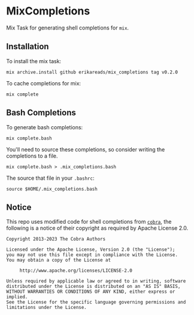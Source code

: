 # MixCompletions

Mix Task for generating shell completions for `mix`. 

## Installation

To install the mix task:

```
mix archive.install github erikareads/mix_completions tag v0.2.0
```

To cache completions for mix:

```
mix complete
```

## Bash Completions

To generate bash completions:

```
mix complete.bash
```

You'll need to source these completions, so consider writing the completions to a file.

```
mix complete.bash > .mix_completions.bash
```

The source that file in your `.bashrc`:

```
source $HOME/.mix_completions.bash
```

## Notice

This repo uses modified code for shell completions from [`cobra`](https://github.com/spf13/cobra), 
the following is a notice of their copyright as required by Apache License 2.0.

```
Copyright 2013-2023 The Cobra Authors

Licensed under the Apache License, Version 2.0 (the "License");
you may not use this file except in compliance with the License.
You may obtain a copy of the License at

     http://www.apache.org/licenses/LICENSE-2.0

Unless required by applicable law or agreed to in writing, software
distributed under the License is distributed on an "AS IS" BASIS,
WITHOUT WARRANTIES OR CONDITIONS OF ANY KIND, either express or implied.
See the License for the specific language governing permissions and
limitations under the License.
```
